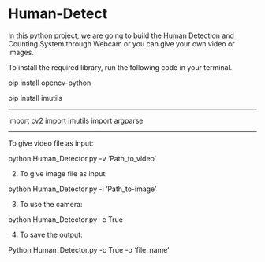 # Human-Detect
In this python project, we are going to build the Human Detection and Counting System through Webcam or you can give your own video or images.

To install the required library, run the following code in your terminal.

pip install opencv-python

pip install imutils

______________________________________
import cv2
import imutils
import argparse
______________________________________
To give video file as input:

python Human_Detector.py -v ‘Path_to_video’

2. To give image file as input:

python Human_Detector.py -i ‘Path_to-image’

3. To use the camera:

python Human_Detector.py -c True

4. To save the output:

Python Human_Detector.py -c True -o ‘file_name’
